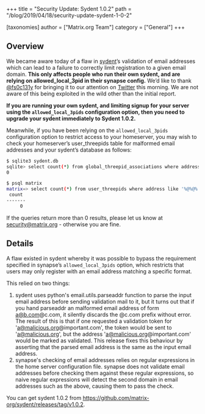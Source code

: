 +++
title = "Security Update: Sydent 1.0.2"
path = "/blog/2019/04/18/security-update-sydent-1-0-2"

[taxonomies]
author = ["Matrix.org Team"]
category = ["General"]
+++

## Overview

We became aware today of a flaw in [sydent](https://github.com/matrix-org/sydent)’s validation of email addresses which can lead to a failure to correctly limit registration to a given email domain.  **This only affects people who run their own sydent, and are relying on allowed_local_3pid in their synapse config.** We’d like to thank [@fs0c131y](https://twitter.com/fs0c131y) for bringing it to our attention on [Twitter](https://twitter.com/fs0c131y/status/1118791420624687104) this morning.  We are not aware of this being exploited in the wild other than the initial report.

**If you are running your own sydent, and limiting signup for your server using the `allowed_local_3pids` configuration option, then you need to upgrade your sydent immediately to Sydent 1.0.2.**

Meanwhile, if you have been relying on the `allowed_local_3pids` configuration option to restrict access to your homeserver, you may wish to check your homeserver’s user_threepids table for malformed email addresses and your sydent’s database as follows:

```bash
$ sqlite3 sydent.db 
sqlite> select count(*) from global_threepid_associations where address like '%@%@%';
0

$ psql matrix
matrix=> select count(*) from user_threepids where address like '%@%@%';
 count 
-------
     0
```

If the queries return more than 0 results, please let us know at [security@matrix.org](mailto:security@matrix.org) - otherwise you are fine.

## Details

A flaw existed in sydent whereby it was possible to bypass the requirement specified in synapse’s `allowed_local_3pids` option, which restricts that users may only register with an email address matching a specific format.

This relied on two things:

1. sydent uses python's email.utils.parseaddr function to parse the input email address before sending validation mail to it, but it turns out that if you hand parseaddr an malformed email address of form <a@b.com>@c.com, it silently discards the @c.com prefix without error.  The result of this is that if one requested a validation token for '<a@malicious.org>@important.com', the token would be sent to '<a@malicious.org>', but the address '<a@malicious.org>@important.com' would be marked as validated.  This release fixes this behaviour by asserting that the parsed email address is the same as the input email address.
2. synapse's checking of email addresses relies on regular expressions in the home server configuration file. synapse does not validate email addresses before checking them against these regular expressions, so naive regular expressions will detect the second domain in email addresses such as the above, causing them to pass the check.

You can get sydent 1.0.2 from <https://github.com/matrix-org/sydent/releases/tag/v1.0.2>.
